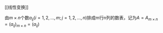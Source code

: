 

[[线性变换]]

由$m\times n$个数$a_{ij}(i=1, 2, \dots , m;j=1, 2, \dots , n)$排成m行n列的数表，记为$A=A_{m\times n}=(a_{ij})_{m\times n}=(a_{ij})$


